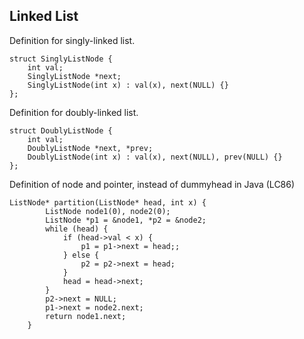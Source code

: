 ## Linked List
Definition for singly-linked list.
```
struct SinglyListNode {
    int val;
    SinglyListNode *next;
    SinglyListNode(int x) : val(x), next(NULL) {}
};
```
Definition for doubly-linked list.
```
struct DoublyListNode {
    int val;
    DoublyListNode *next, *prev;
    DoublyListNode(int x) : val(x), next(NULL), prev(NULL) {}
};
```
Definition of node and pointer, instead of dummyhead in Java (LC86)
```
ListNode* partition(ListNode* head, int x) {
        ListNode node1(0), node2(0);
        ListNode *p1 = &node1, *p2 = &node2;
        while (head) {
            if (head->val < x) {
                p1 = p1->next = head;;
            } else {
                p2 = p2->next = head;
            }
            head = head->next;
        }
        p2->next = NULL;
        p1->next = node2.next;
        return node1.next;
    }
```
